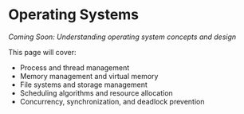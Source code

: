 # Operating Systems

*Coming Soon: Understanding operating system concepts and design*

This page will cover:
- Process and thread management
- Memory management and virtual memory
- File systems and storage management
- Scheduling algorithms and resource allocation
- Concurrency, synchronization, and deadlock prevention